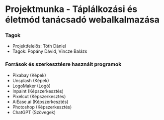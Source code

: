 # Projektmunka - Táplálkozási és életmód tanácsadó webalkalmazása

### Tagok
- Projektfelelős: Tóth Dániel
- Tagok: Popány Dávid, Vincze Balázs

### Források és szerkesztésre használt programok

- Pixabay (Képek)
- Unsplash (Képek)
- LogoMaker (Logó)
- Inpaint (Képszerkesztés)
- Pixelcut (Képszerkesztés)
- AiEase.ai (Képszerkesztés)
- Photoshop (Képszerkesztés)
- ChatGPT (Szövegek)
